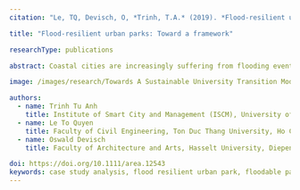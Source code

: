 ```yaml
---
citation: "Le, TQ, Devisch, O, *Trinh, T.A.* (2019). *Flood‐resilient urban parks: Toward a framework*. Area. 2019; 00: 1– 12."

title: "Flood‐resilient urban parks: Toward a framework"

researchType: publications

abstract: Coastal cities are increasingly suffering from flooding events. At the same time,these cities are experiencing a process of rapid urbanisation. This paper introduces“flood‐resilient urban parks”as a strategy to address both challenges. It presents a working definition and proposes a conceptual framework to start developing suchparks.

image: /images/research/Towards A Sustainable University Transition Model For Emerging Markets.jpg

authors:
  - name: Trinh Tu Anh
    title: Institute of Smart City and Management (ISCM), University of Economics Ho Chi Minh City, Ho Chi Minh City, Vietnam
  - name: Le To Quyen
    title: Faculty of Civil Engineering, Ton Duc Thang University, Ho Chi Minh, Vietnam
  - name: Oswald Devisch
    title: Faculty of Architecture and Arts, Hasselt University, Diepenbeek, Belgium

doi: https://doi.org/10.1111/area.12543
keywords: case study analysis, flood resilient urban park, floodable park, multifunctional landscape, public space resiliency
---
```

